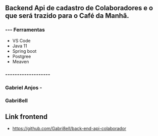 ## Backend Api de cadastro de Colaboradores e o que será trazido para o Café da Manhã.
### --- Ferramentas
*   VS Code
*   Java 11
*   Spring boot
*   Postgree
*   Meaven
### -------------------

### Gabriel Anjos - 
### Gabri8ell 
## Link frontend
* https://github.com/Gabri8ell/back-end-api-colaborador
